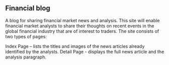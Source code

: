 ## Financial blog

A blog for sharing financial market news and analysis. This site will enable financial market analysts to share their thoughts on recent events in the global financial industry that are of interest to traders. The site consists of two types of pages:

Index Page – lists the titles and images of the news articles already identified by the analysts.
Detail Page - displays the full news article and the analysis paragraph.